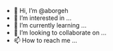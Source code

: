 - 👋 Hi, I’m @aborgeh
- 👀 I’m interested in ...
- 🌱 I’m currently learning ...
- 💞️ I’m looking to collaborate on ...
- 📫 How to reach me ...

<!---
aborgeh/aborgeh is a ✨ special ✨ repository because its `README.md` (this file) appears on your GitHub profile.
You can click the Preview link to take a look at your changes.
--->
